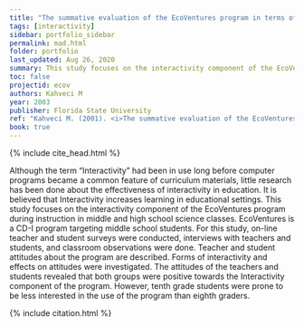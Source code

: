 ```yaml
---
title: "The summative evaluation of the EcoVentures program in terms of its interactivity component"
tags: [interactivity]
sidebar: portfolio_sidebar
permalink: mad.html
folder: portfolio
last_updated: Aug 26, 2020
summary: This study focuses on the interactivity component of the EcoVentures program during instruction in middle and high school science classes.
toc: false
projectid: ecov
authors: Kahveci M
year: 2003
publisher: Florida State University
ref: "Kahveci M. (2001). <i>The summative evaluation of the EcoVentures program in terms of its interactivity component</i>. Master’s thesis, Florida State University, Tallahassee, Florida, USA."
book: true
---
```


{% include cite_head.html %}

Although the term “Interactivity” had been in use long before computer programs became a common feature of curriculum materials, little research has been done about the effectiveness of interactivity in education. It is believed that Interactivity increases learning in educational settings. This study focuses on the interactivity component of the EcoVentures program during instruction in middle and high school science classes. EcoVentures is a CD-I program targeting middle school students. For this study, on-line teacher and student surveys were conducted, interviews with teachers and students, and classroom observations were done. Teacher and student attitudes about the program are described. Forms of interactivity and effects on attitudes were investigated. The attitudes of the teachers and students revealed that both groups were positive towards the Interactivity component of the program. However, tenth grade students were prone to be less interested in the use of the program than eighth graders.

{% include citation.html %}
